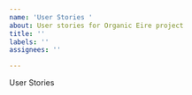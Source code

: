 ```yaml
---
name: 'User Stories '
about: User stories for Organic Eire project
title: ''
labels: ''
assignees: ''

---
```


User Stories
